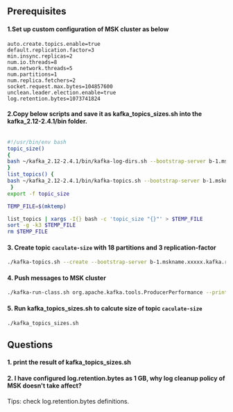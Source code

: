 ## Prerequisites

#### 1.Set up custom configuration of MSK cluster as below

    auto.create.topics.enable=true
    default.replication.factor=3
    min.insync.replicas=2
    num.io.threads=8
    num.network.threads=5
    num.partitions=1
    num.replica.fetchers=2
    socket.request.max.bytes=104857600
    unclean.leader.election.enable=true
    log.retention.bytes=1073741824

#### 2.Copy below scripts and save it as kafka_topics_sizes.sh into the kafka_2.12-2.4.1/bin folder.

```bash

#!/usr/bin/env bash
topic_size()
{
bash ~/kafka_2.12-2.4.1/bin/kafka-log-dirs.sh --bootstrap-server b-1.mskname.xxxxx.kafka.region.amazonaws.com:9092,b-2.mskname.xxxxx.kafka.region.amazonaws.com:9092,b-3.mskname.xxxxx.kafka.region.amazonaws.com:9092 --topic-list ${1} --describe | tail -n1 | jq '.brokers[0].logDirs[0].partitions | map(.size/1000000000) | add' | xargs echo ${1} =;
}
list_topics() {
bash ~/kafka_2.12-2.4.1/bin/kafka-topics.sh --bootstrap-server b-1.mskname.xxxxx.kafka.region.amazonaws.com:9092,b-2.mskname.xxxxx.kafka.region.amazonaws.com:9092,b-3.mskname.xxxxx.kafka.region.amazonaws.com:9092 --list;
 }
export -f topic_size

TEMP_FILE=$(mktemp)

list_topics | xargs -I{} bash -c 'topic_size "{}"' > $TEMP_FILE
sort -g -k3 $TEMP_FILE
rm $TEMP_FILE

```

#### 3. Create topic `caculate-size` with 18 partitions and 3 replication-factor

```bash
./kafka-topics.sh --create --bootstrap-server b-1.mskname.xxxxx.kafka.region.amazonaws.com:9092,b-2.mskname.xxxxx.kafka.region.amazonaws.com:9092,b-3.mskname.xxxxx.kafka.region.amazonaws.com:9092 --topic caculate-size --partitions 18 --replication-factor 3`
```

#### 4. Push messages to MSK cluster 

```bash
./kafka-run-class.sh org.apache.kafka.tools.ProducerPerformance --print-metrics --topic caculate-size --num-records 10000000 --throughput 8000000 --record-size 1024 --producer-props bootstrap.servers=b-1.mskname.xxxxx.kafka.region.amazonaws.com:9092,b-2.mskname.xxxxx.kafka.region.amazonaws.com:9092,b-3.mskname.xxxxx.kafka.region.amazonaws.com:9092 buffer.memory=67108864 batch.size=32768  acks=1
```

#### 5. Run kafka_topics_sizes.sh to calcute size of topic `caculate-size`

```bash
./kafka_topics_sizes.sh
```

## Questions

#### 1. print the result of kafka_topics_sizes.sh
#### 2. I have configured log.retention.bytes as 1 GB, why log cleanup policy of MSK doesn't take affect?

Tips: check log.retention.bytes definitions.